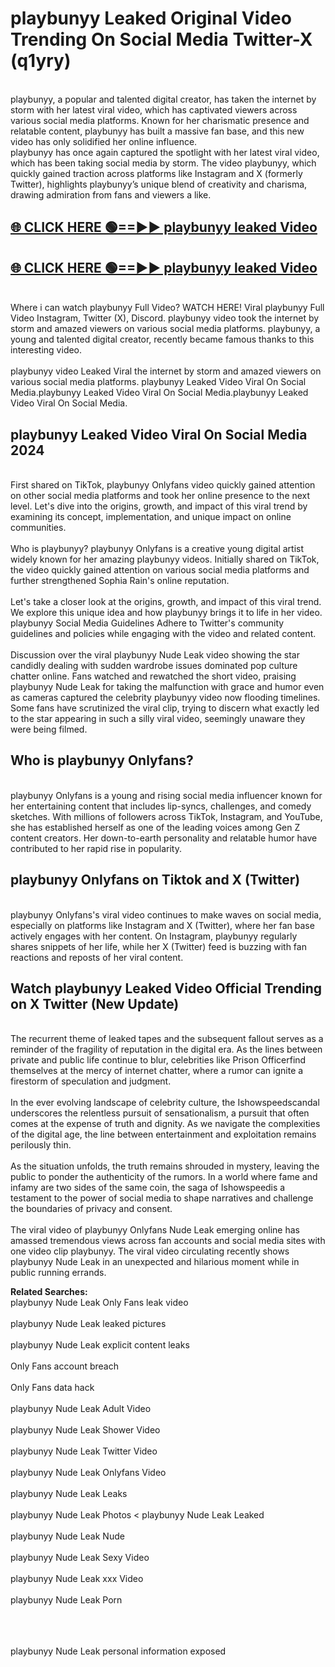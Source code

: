 # playbunyy Leaked Original Video Trending On Social Media Twitter-X (q1yry)

<br>
playbunyy, a popular and talented digital creator, has taken the internet by storm with her latest viral video, which has captivated viewers across various social media platforms. Known for her charismatic presence and relatable content, playbunyy has built a massive fan base, and this new video has only solidified her online influence.
<br>
playbunyy has once again captured the spotlight with her latest viral video, which has been taking social media by storm. The video playbunyy, which quickly gained traction across platforms like Instagram and X (formerly Twitter), highlights playbunyy’s unique blend of creativity and charisma, drawing admiration from fans and viewers a like.
<br>

## [🌐 CLICK HERE 🟢==►►  playbunyy leaked Video ](https://onlyclips.site?title=playbunyy&ref=git)

## [🌐 CLICK HERE 🟢==►►  playbunyy leaked Video ](https://onlyclips.site?title=playbunyy&ref=git)



<br>
Where i can watch playbunyy Full Video? WATCH HERE! Viral playbunyy Full Video Instagram, Twitter (X), Discord. playbunyy video took the internet by storm and amazed viewers on various social media platforms. playbunyy, a young and talented digital creator, recently became famous thanks to this interesting video.
<br><br>
playbunyy video Leaked Viral the internet by storm and amazed viewers on various social media platforms. playbunyy Leaked Video Viral On Social Media.playbunyy Leaked Video Viral On Social Media.playbunyy Leaked Video Viral On Social Media.
<br>

<h2>playbunyy Leaked Video Viral On Social Media 2024</h2>
<br>
First shared on TikTok, playbunyy Onlyfans video quickly gained attention on other social media platforms and took her online presence to the next level. Let's dive into the origins, growth, and impact of this viral trend by examining its concept, implementation, and unique impact on online communities.
<br><br>
Who is playbunyy? playbunyy Onlyfans is a creative young digital artist widely known for her amazing playbunyy videos. Initially shared on TikTok, the video quickly gained attention on various social media platforms and further strengthened Sophia Rain's online reputation.
<br><br>
Let's take a closer look at the origins, growth, and impact of this viral trend. We explore this unique idea and how playbunyy brings it to life in her video. playbunyy Social Media Guidelines Adhere to Twitter's community guidelines and policies while engaging with the video and related content.
<br><br>
Discussion over the viral playbunyy Nude Leak video showing the star candidly dealing with sudden wardrobe issues dominated pop culture chatter online. Fans watched and rewatched the short video, praising playbunyy Nude Leak for taking the malfunction with grace and humor even as cameras captured the celebrity playbunyy video now flooding timelines. Some fans have scrutinized the viral clip, trying to discern what exactly led to the star appearing in such a silly viral video, seemingly unaware they were being filmed.
<br>

<h2>Who is playbunyy Onlyfans?</h2>
<br>
playbunyy Onlyfans is a young and rising social media influencer known for her entertaining content that includes lip-syncs, challenges, and comedy sketches. With millions of followers across TikTok, Instagram, and YouTube, she has established herself as one of the leading voices among Gen Z content creators. Her down-to-earth personality and relatable humor have contributed to her rapid rise in popularity.
<br>
<h2>playbunyy Onlyfans on Tiktok and X (Twitter)</h2>
<br>
playbunyy Onlyfans's viral video continues to make waves on social media, especially on platforms like Instagram and X (Twitter), where her fan base actively engages with her content. On Instagram, playbunyy regularly shares snippets of her life, while her X (Twitter) feed is buzzing with fan reactions and reposts of her viral content.
<br>
<h2>Watch playbunyy Leaked Video Official Trending on X Twitter (New Update)</h2>
<br>
The recurrent theme of leaked tapes and the subsequent fallout serves as a reminder of the fragility of reputation in the digital era. As the lines between private and public life continue to blur, celebrities like Prison Officerfind themselves at the mercy of internet chatter, where a rumor can ignite a firestorm of speculation and judgment.
<br><br>
In the ever evolving landscape of celebrity culture, the Ishowspeedscandal underscores the relentless pursuit of sensationalism, a pursuit that often comes at the expense of truth and dignity. As we navigate the complexities of the digital age, the line between entertainment and exploitation remains perilously thin.
<br><br>
As the situation unfolds, the truth remains shrouded in mystery, leaving the public to ponder the authenticity of the rumors. In a world where fame and infamy are two sides of the same coin, the saga of Ishowspeedis a testament to the power of social media to shape narratives and challenge the boundaries of privacy and consent.
<br><br>
The viral video of playbunyy Onlyfans Nude Leak emerging online has amassed tremendous views across fan accounts and social media sites with one video clip playbunyy. The viral video circulating recently shows playbunyy Nude Leak in an unexpected and hilarious moment while in public running errands.
<br>

<strong>Related Searches:</strong>
<br>
playbunyy Nude Leak Only Fans leak video
<br><br>
playbunyy Nude Leak leaked pictures
<br><br>
playbunyy Nude Leak explicit content leaks
<br><br>
Only Fans account breach
<br><br>
Only Fans data hack
<br><br>
playbunyy Nude Leak Adult Video
<br><br>
playbunyy Nude Leak Shower Video
<br><br>
playbunyy Nude Leak Twitter Video
<br><br>
playbunyy Nude Leak Onlyfans Video
<br><br>
playbunyy Nude Leak Leaks
<br><br>
playbunyy Nude Leak Photos
<
playbunyy Nude Leak Leaked
<br><br>
playbunyy Nude Leak Nude
<br><br>
playbunyy Nude Leak Sexy Video
<br><br>
playbunyy Nude Leak xxx Video
<br><br>
playbunyy Nude Leak Porn
<br><br>

<br><br>
playbunyy Nude Leak personal information exposed